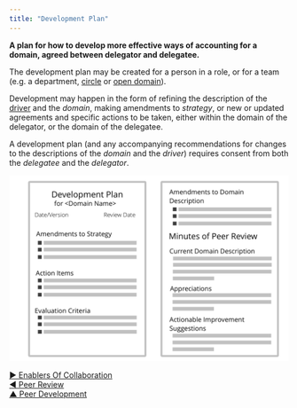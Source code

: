 ```yaml
---
title: "Development Plan"
---
```



**A plan for how to develop more effective ways of accounting for a domain, agreed between delegator and delegatee.**

The development plan may be created for a person in a role, or for a team (e.g. a department, [circle](circle.html) or [open domain](open-domain.html)).

Development may happen in the form of refining the description of the [driver](organizational-driver.html) and the <dfn data-info="Domain: A distinct area of influence, activity and decision making within an organization.">domain</dfn>, making amendments to <dfn data-info="Strategy: A high level approach for how people will create value to successfully account for a domain.">strategy</dfn>, or new or updated agreements and specific actions to be taken, either within the domain of the delegator, or the domain of the delegatee.

A development plan (and any accompanying recommendations for changes to the descriptions of the <dfn data-info="Domain: A distinct area of influence, activity and decision making within an organization.">domain</dfn> and the <dfn data-info="Organizational Driver: A driver is a person’s or a group&apos;s motive for responding to a specific situation. A driver is considered an **organizational driver** if responding to it would help the organization generate value, eliminate waste or avoid harm.">driver</dfn>) requires consent from both the <dfn data-info="Delegatee: An individual or group accepting accountability for a domain delegated to them.">delegatee</dfn> and the <dfn data-info="Delegator: An individual or group delegating a domain to other(s) to be accountable for.">delegator</dfn>.

![A template for development plans](img/templates/development-plan-template.png)


[&#9654; Enablers Of Collaboration](enablers-of-collaboration.html)<br/>[&#9664; Peer Review](peer-review.html)<br/>[&#9650; Peer Development](peer-development.html)

